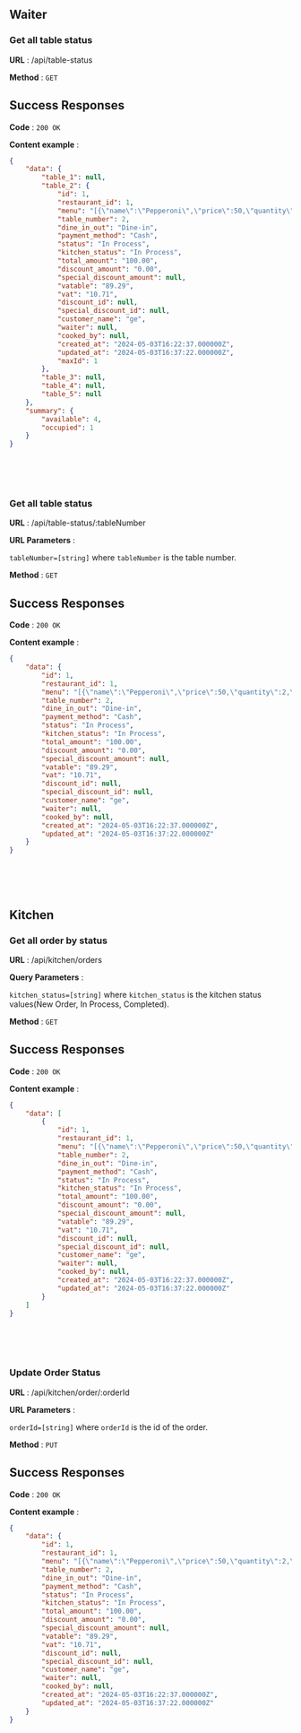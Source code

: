 ## Waiter

### Get all table status

**URL** : /api/table-status

**Method** : `GET`
## Success Responses
**Code** : `200 OK`

**Content example** :
```json
{
    "data": {
        "table_1": null,
        "table_2": {
            "id": 1,
            "restaurant_id": 1,
            "menu": "[{\"name\":\"Pepperoni\",\"price\":50,\"quantity\":2,\"notes\":null}]",
            "table_number": 2,
            "dine_in_out": "Dine-in",
            "payment_method": "Cash",
            "status": "In Process",
            "kitchen_status": "In Process",
            "total_amount": "100.00",
            "discount_amount": "0.00",
            "special_discount_amount": null,
            "vatable": "89.29",
            "vat": "10.71",
            "discount_id": null,
            "special_discount_id": null,
            "customer_name": "ge",
            "waiter": null,
            "cooked_by": null,
            "created_at": "2024-05-03T16:22:37.000000Z",
            "updated_at": "2024-05-03T16:37:22.000000Z",
            "maxId": 1
        },
        "table_3": null,
        "table_4": null,
        "table_5": null
    },
    "summary": {
        "available": 4,
        "occupied": 1
    }
}
```
<br>
<br>
<br>

### Get all table status

**URL** : /api/table-status/:tableNumber

**URL Parameters** :

`tableNumber=[string]` where `tableNumber` is the table number.

**Method** : `GET`
## Success Responses
**Code** : `200 OK`

**Content example** :
```json
{
    "data": {
        "id": 1,
        "restaurant_id": 1,
        "menu": "[{\"name\":\"Pepperoni\",\"price\":50,\"quantity\":2,\"notes\":null}]",
        "table_number": 2,
        "dine_in_out": "Dine-in",
        "payment_method": "Cash",
        "status": "In Process",
        "kitchen_status": "In Process",
        "total_amount": "100.00",
        "discount_amount": "0.00",
        "special_discount_amount": null,
        "vatable": "89.29",
        "vat": "10.71",
        "discount_id": null,
        "special_discount_id": null,
        "customer_name": "ge",
        "waiter": null,
        "cooked_by": null,
        "created_at": "2024-05-03T16:22:37.000000Z",
        "updated_at": "2024-05-03T16:37:22.000000Z"
    }
}
```
<br>
<br>
<br>

## Kitchen

### Get all order by status

**URL** : /api/kitchen/orders

**Query Parameters** :

`kitchen_status=[string]` where `kitchen_status` is the kitchen status values(New Order, In Process, Completed).

**Method** : `GET`
## Success Responses
**Code** : `200 OK`

**Content example** :
```json
{
    "data": [
        {
            "id": 1,
            "restaurant_id": 1,
            "menu": "[{\"name\":\"Pepperoni\",\"price\":50,\"quantity\":2,\"notes\":null}]",
            "table_number": 2,
            "dine_in_out": "Dine-in",
            "payment_method": "Cash",
            "status": "In Process",
            "kitchen_status": "In Process",
            "total_amount": "100.00",
            "discount_amount": "0.00",
            "special_discount_amount": null,
            "vatable": "89.29",
            "vat": "10.71",
            "discount_id": null,
            "special_discount_id": null,
            "customer_name": "ge",
            "waiter": null,
            "cooked_by": null,
            "created_at": "2024-05-03T16:22:37.000000Z",
            "updated_at": "2024-05-03T16:37:22.000000Z"
        }
    ]
}
```
<br>
<br>
<br>

### Update Order Status

**URL** : /api/kitchen/order/:orderId

**URL Parameters** :

`orderId=[string]` where `orderId` is the id of the order.

**Method** : `PUT`
## Success Responses
**Code** : `200 OK`

**Content example** :
```json
{
    "data": {
        "id": 1,
        "restaurant_id": 1,
        "menu": "[{\"name\":\"Pepperoni\",\"price\":50,\"quantity\":2,\"notes\":null}]",
        "table_number": 2,
        "dine_in_out": "Dine-in",
        "payment_method": "Cash",
        "status": "In Process",
        "kitchen_status": "In Process",
        "total_amount": "100.00",
        "discount_amount": "0.00",
        "special_discount_amount": null,
        "vatable": "89.29",
        "vat": "10.71",
        "discount_id": null,
        "special_discount_id": null,
        "customer_name": "ge",
        "waiter": null,
        "cooked_by": null,
        "created_at": "2024-05-03T16:22:37.000000Z",
        "updated_at": "2024-05-03T16:37:22.000000Z"
    }
}
```
<br>
<br>
<br>